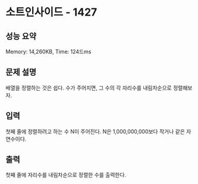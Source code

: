 # 소트인사이드 - 1427

## 성능 요약
Memory: 14,260KB, Time: 124드ms

## 문제 설명
배열을 정렬하는 것은 쉽다. 수가 주어지면, 그 수의 각 자리수를 내림차순으로 정렬해보자.

## 입력
첫째 줄에 정렬하려고 하는 수 N이 주어진다. N은 1,000,000,000보다 작거나 같은 자연수이다.

## 출력
첫째 줄에 자리수를 내림차순으로 정렬한 수를 출력한다.
